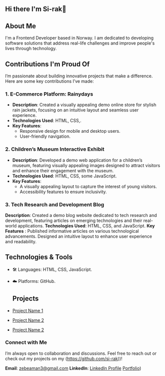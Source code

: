 ## Hi there I'm Si-rak👋

## About Me
I'm a Frontend Developer based in Norway. I am dedicated to developing software solutions that address real-life challenges and improve people's lives through technology.


## Contributions I'm Proud Of

I’m passionate about building innovative projects that make a difference. Here are some key contributions I’ve made:

### 1. E-Commerce Platform: Rainydays
- **Description**: Created a visually appealing demo online store for stylish rain jackets, focusing on an intuitive layout and seamless user experience. 
- **Technologies Used**: HTML, CSS,.
- **Key Features**: 
  - Responsive design for mobile and desktop users.
  - User-friendly navigation.
  
### 2. Children’s Museum Interactive Exhibit
- **Description**: Developed a demo web application for a children’s museum, featuring visually appealing images designed to attract visitors and enhance their engagement with the museum.
- **Technologies Used**: HTML, CSS, some JavaScript.
- **Key Features**: 
  - A visually appealing layout to capture the interest of young visitors.
  - Accessibility features to ensure inclusivity.

### 3. Tech Research and Development Blog
**Description**: Created a demo blog website dedicated to tech research and development, featuring articles on emerging technologies and their real-world applications.
**Technologies Used**: HTML, CSS, and JavaScript.
**Key Features** :
Published informative articles on various technological advancements.
Designed an intuitive layout to enhance user experience and readability.


## Technologies & Tools
- 🛠️ Languages: HTML, CSS, JavaScript.
- ☁️ Platforms: GitHub.

  ## Projects
- [Project Name 1]([Link-to-Project](https://github.com/si-rak/HTML-CSS-course-assignment))
- [Project Name 2]([Link-to-Project](https://github.com/si-rak/Semester-Project-1))
- [Project Name 2]([[Link-to-Project](https://github.com/si-rak/Semester-Project-1)](https://github.com/si-rak/PE--1))


### Connect with Me

I’m always open to collaboration and discussions. Feel free to reach out or check out my projects on my (https://github.com/si-rak))!

**Email**: zebeaman3@gmail.com
**LinkedIn**: [LinkedIn Profile](https://www.linkedin.com/in/your-profile](https://www.linkedin.com/in/sirak-getachew-a422a7208?utm_source=share&utm_campaign=share_via&utm_content=profile&utm_medium=ios_app))
 [Portfolio](https://github.com/si-rak))


